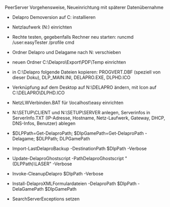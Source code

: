 PeerServer Vorgehensweise, Neueinrichtung mit späterer Datenübernahme

+ Delapro Demoversion auf C: installieren
+ Netzlaufwerk (N:) einrichten
+ Rechte testen, gegebenfalls Rechner neu starten: runcmd /user:easyTester /profile cmd
+ Ordner Delapro und Delagame nach N: verschieben
+ neuen Ordner C:\Delapro\Export\PDF\Temp einrichten
+ in C:\Delapro folgende Dateien kopieren: PROGVERT.DBF (speziell von dieser Doku), DLP_MAIN.INI, DELAPRO.EXE, DLPHD.ICO
+ Verknüpfung auf dem Desktop auf N:\DELAPRO ändern, mit Icon auf C:\DELAPRO\DLPHD.ICO
+ NetzLWVerbinden.BAT für \\localhost\easy einrichten
+ N:\SETUP\CLIENT und N:\SETUP\SERVER anlegen, Serverinfos in ServerInfo.TXT (IP-Adresse, Hostname, Netz-Laufwerk, Gateway, DHCP, DNS-Infos, Benutzer) ablegen

+ $DLPPath=Get-DelaproPath; $DlpGamePath=Get-DelaproPath -Delagame; $DLPPath; DLPGamePath
+ Import-LastDelaproBackup -DestinationPath $DlpPath -Verbose
+ Update-DelaproGhostscript -PathDelaproGhostscript "$($DLPPath)\LASER" -Verbose
+ Invoke-CleanupDelapro $DlpPath -Verbose
+ Install-DelaproXMLFormulardateien -DelaproPath $DlpPath -DelaGamePath $DlpGamePath
+ SearchServerExceptions setzen
